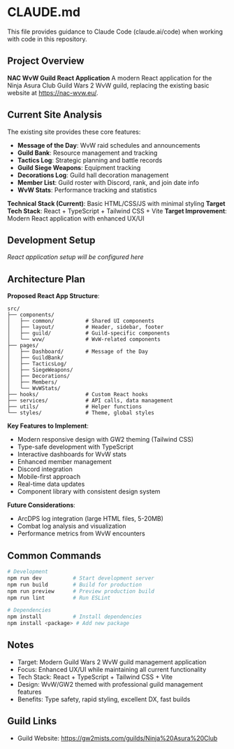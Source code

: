  # CLAUDE.md

This file provides guidance to Claude Code (claude.ai/code) when working with code in this repository.

## Project Overview

**NAC WvW Guild React Application**
A modern React application for the Ninja Asura Club Guild Wars 2 WvW guild, replacing the existing basic website at https://nac-wvw.eu/.

## Current Site Analysis

The existing site provides these core features:
- **Message of the Day**: WvW raid schedules and announcements
- **Guild Bank**: Resource management and tracking
- **Tactics Log**: Strategic planning and battle records
- **Guild Siege Weapons**: Equipment tracking
- **Decorations Log**: Guild hall decoration management
- **Member List**: Guild roster with Discord, rank, and join date info
- **WvW Stats**: Performance tracking and statistics

**Technical Stack (Current)**: Basic HTML/CSS/JS with minimal styling
**Target Tech Stack**: React + TypeScript + Tailwind CSS + Vite
**Target Improvement**: Modern React application with enhanced UX/UI

## Development Setup

*React application setup will be configured here*

## Architecture Plan

**Proposed React App Structure**:
```
src/
├── components/
│   ├── common/          # Shared UI components
│   ├── layout/          # Header, sidebar, footer
│   ├── guild/           # Guild-specific components
│   └── wvw/             # WvW-related components
├── pages/
│   ├── Dashboard/       # Message of the Day
│   ├── GuildBank/
│   ├── TacticsLog/
│   ├── SiegeWeapons/
│   ├── Decorations/
│   ├── Members/
│   └── WvWStats/
├── hooks/               # Custom React hooks
├── services/            # API calls, data management
├── utils/               # Helper functions
└── styles/              # Theme, global styles
```

**Key Features to Implement**:
- Modern responsive design with GW2 theming (Tailwind CSS)
- Type-safe development with TypeScript
- Interactive dashboards for WvW stats
- Enhanced member management
- Discord integration
- Mobile-first approach
- Real-time data updates
- Component library with consistent design system

**Future Considerations**:
- ArcDPS log integration (large HTML files, 5-20MB)
- Combat log analysis and visualization
- Performance metrics from WvW encounters

## Common Commands

```bash
# Development
npm run dev          # Start development server
npm run build        # Build for production
npm run preview      # Preview production build
npm run lint         # Run ESLint

# Dependencies
npm install          # Install dependencies
npm install <package> # Add new package
```

## Notes

- Target: Modern Guild Wars 2 WvW guild management application
- Focus: Enhanced UX/UI while maintaining all current functionality
- Tech Stack: React + TypeScript + Tailwind CSS + Vite
- Design: WvW/GW2 themed with professional guild management features
- Benefits: Type safety, rapid styling, excellent DX, fast builds

## Guild Links

- Guild Website: https://gw2mists.com/guilds/Ninja%20Asura%20Club